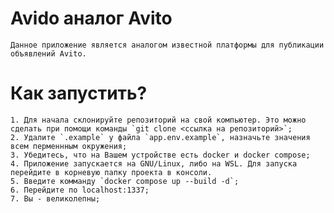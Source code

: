 # Avido аналог Avito

    Данное приложение является аналогом известной платформы для публикации объявлений Avito.

# Как запустить?

    1. Для начала склонируйте репозиторий на свой компьютер. Это можно сделать при помощи команды `git clone <ссылка на репозиторий>`;
    2. Удалите `.example` у файла `app.env.example`, назначьте значения всем перменнным окружения;
    3. Убедитесь, что на Вашем устройстве есть docker и docker compose;
    4. Приложение запускается на GNU/Linux, либо на WSL. Для запуска перейдите в корневую папку проекта в консоли.
    5. Введите комманду `docker compose up --build -d`;
    6. Перейдите по localhost:1337;
    7. Вы - великолепны;  